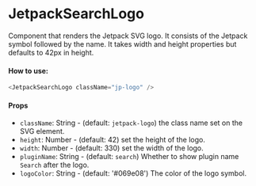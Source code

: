 JetpackSearchLogo
========

Component that renders the Jetpack SVG logo.
It consists of the Jetpack symbol followed by the name.
It takes width and height properties but defaults to 42px in height.

#### How to use:

```js
<JetpackSearchLogo className="jp-logo" />
```

#### Props

* `className`: String - (default: `jetpack-logo`) the class name set on the SVG element.
* `height`: Number - (default: 42) set the height of the logo.
* `width`: Number - (default: 330) set the width of the logo.
* `pluginName`: String - (default: `search`) Whether to show plugin name `Search` after the logo.
* `logoColor`: String - (default: '#069e08') The color of the logo symbol.
